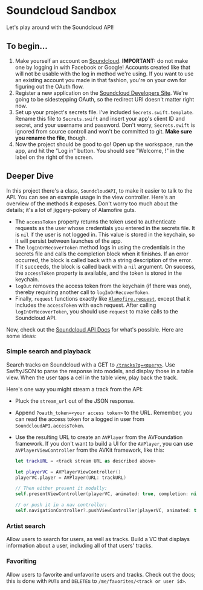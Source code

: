 # Soundcloud Sandbox

Let's play around with the Soundcloud API!

## To begin...

1. Make yourself an account on [Soundcloud](https://soundcloud.com). **IMPORTANT:** do not make one by logging in with Facebook or Google! Accounts created like that will not be usable with the log in method we're using. If you want to use an existing account you made in that fashion, you're on your own for figuring out the OAuth flow.
2. Register a new application on the [Soundcloud Developers Site](http://soundcloud.com/you/apps/new). We're going to be sidestepping OAuth, so the redirect URI doesn't matter right now.
3. Set up your project's secrets file. I've included `Secrets.swift.template`. Rename this file to `Secrets.swift` and insert your app's client ID and secret, and your username and password. Don't worry, `Secrets.swift` is ignored from source controll and won't be committed to git. **Make sure you rename the file**, though.
4. Now the project should be good to go! Open up the workspace, run the app, and hit the "Log in" button. You should see "Welcome, <your name>!" in the label on the right of the screen.


## Deeper Dive

In this project there's a class, `SoundcloudAPI`, to make it easier to talk to the API. You can see an example usage in the view controller. Here's an overview of the methods it exposes. Don't worry too much about the details; it's a lot of jiggery-pokery of Alamofire guts.

- The `accessToken` property returns the token used to authenticate requests as the user whose credentials you entered in the secrets file. It is `nil` if the user is not logged in. This value is stored in the keychain, so it will persist between launches of the app.
- The `logInOrRecoverToken` method logs in using the credentials in the secrets file and calls the completion block when it finishes. If an error occurred, the block is called back with a string description of the error. If it succeeds, the block is called back with a `nil` argument. On success, the `accessToken` property is available, and the token is stored in the keychain.
- `logOut` removes the access token from the keychain (if there was one), thereby requiring another call to `logInOrRecoverToken`.
- Finally, `request` functions exactly like [`Alamofire.request`](https://github.com/Alamofire/Alamofire#response-handling), except that it includes the `accessToken` with each request. After calling `logInOrRecoverToken`, you should use `request` to make calls to the Soundcloud API.

Now, check out the [Soundcloud API Docs](https://developers.soundcloud.com/docs/api/reference) for what's possible. Here are some ideas:

### Simple search and playback

Search tracks on Soundcloud with a GET to [`/tracks?q=<query>`](https://developers.soundcloud.com/docs/api/reference#tracks). Use SwiftyJSON to parse the response into models, and display those in a table view. When the user taps a cell in the table view, play back the track.

Here's one way you might stream a track from the API:

- Pluck the `stream_url` out of the JSON response.
- Append `?oauth_token=<your access token>` to the URL. Remember, you can read the access token for a logged in user from `SoundcloudAPI.accessToken`.
- Use the resulting URL to create an `AVPlayer` from the AVFoundation framework. If you don't want to build a UI for the `AVPlayer`, you can use `AVPlayerViewController` from the AVKit framework, like this:

    ```swift
    let trackURL = <track stream URL as described above>
    
    let playerVC = AVPlayerViewController()
    playerVC.player = AVPlayer(URL: trackURL)

    // Then either present it modally:
    self.presentViewController(playerVC, animated: true, completion: nil)
    
    // or push it in a nav controller:
    self.navigationController?.pushViewController(playerVC, animated: true)
    ```

### Artist search

Allow users to search for users, as well as tracks. Build a VC that displays information about a user, including all of that users' tracks.

### Favoriting

Allow users to favorite and unfavorite users and tracks. Check out the docs; this is done with `PUT`s and `DELETE`s to `/me/favorites/<track or user id>`.
